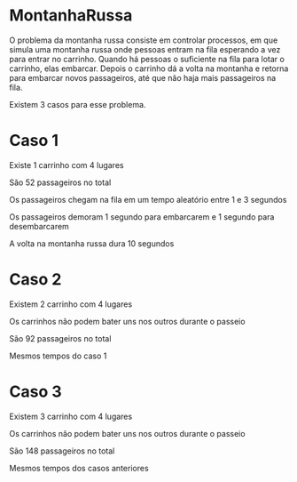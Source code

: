 # MontanhaRussa

O problema da montanha russa consiste em controlar processos, em que simula uma montanha russa onde pessoas entram na fila esperando a vez para entrar no carrinho. Quando há pessoas o suficiente na fila para lotar o carrinho, elas embarcar. Depois o carrinho dá a volta na montanha e retorna para embarcar novos passageiros, até que não haja mais passageiros na fila.

Existem 3 casos para esse problema.

# Caso 1

Existe 1 carrinho com 4 lugares

São 52 passageiros no total

Os passageiros chegam na fila em um tempo aleatório entre 1 e 3 segundos

Os passageiros demoram 1 segundo para embarcarem e 1 segundo para desembarcarem

A volta na montanha russa dura 10 segundos

# Caso 2

Existem 2 carrinho com 4 lugares

Os carrinhos não podem bater uns nos outros durante o passeio

São 92 passageiros no total

Mesmos tempos do caso 1

# Caso 3

Existem 3 carrinho com 4 lugares

Os carrinhos não podem bater uns nos outros durante o passeio

São 148 passageiros no total

Mesmos tempos dos casos anteriores
